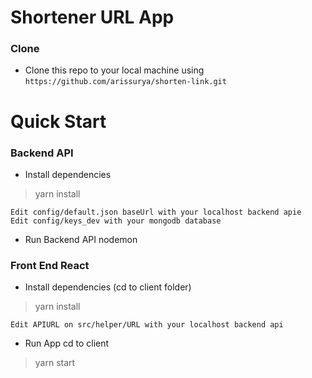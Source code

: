 # Shortener URL App

### Clone

- Clone this repo to your local machine using `https://github.com/arissurya/shorten-link.git`

# Quick Start

### Backend API 
- Install dependencies
> yarn install


```shell
Edit config/default.json baseUrl with your localhost backend apie
Edit config/keys_dev with your mongodb database 
```
- Run Backend API
nodemon

### Front End React
- Install dependencies (cd to client folder)
> yarn install

```shell
Edit APIURL on src/helper/URL with your localhost backend api
```

- Run App cd to client 
> yarn start

